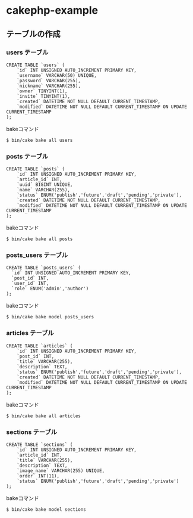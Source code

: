 # cakephp-example

## テーブルの作成

### users テーブル

```mysql
CREATE TABLE `users` (
    `id` INT UNSIGNED AUTO_INCREMENT PRIMARY KEY,
    `username` VARCHAR(50) UNIQUE,
    `password` VARCHAR(255),
    `nickname` VARCHAR(255),
    `owner` TINYINT(1),
    `invite` TINYINT(1),
    `created` DATETIME NOT NULL DEFAULT CURRENT_TIMESTAMP,
    `modified` DATETIME NOT NULL DEFAULT CURRENT_TIMESTAMP ON UPDATE CURRENT_TIMESTAMP
);
```

bakeコマンド

```console
$ bin/cake bake all users
```

### posts テーブル

```mysql
CREATE TABLE `posts` (
    `id` INT UNSIGNED AUTO_INCREMENT PRIMARY KEY,
    `article_id` INT,
    `uuid` BIGINT UNIQUE,
    `name` VARCHAR(255),
    `status` ENUM('publish','future','draft','pending','private'),
    `created` DATETIME NOT NULL DEFAULT CURRENT_TIMESTAMP,
    `modified` DATETIME NOT NULL DEFAULT CURRENT_TIMESTAMP ON UPDATE CURRENT_TIMESTAMP
);
```
bakeコマンド

```console
$ bin/cake bake all posts
```

### posts_users テーブル

```mysql
CREATE TABLE `posts_users` (
  `id` INT UNSIGNED AUTO_INCREMENT PRIMARY KEY,
  `post_id` INT,
  `user_id` INT,
  `role` ENUM('admin','author')
);
```

bakeコマンド

```console
$ bin/cake bake model posts_users
```

### articles テーブル

```mysql
CREATE TABLE `articles` (
    `id` INT UNSIGNED AUTO_INCREMENT PRIMARY KEY,
    `post_id` INT,
    `title` VARCHAR(255),
    `description` TEXT,
    `status` ENUM('publish','future','draft','pending','private'),
    `created` DATETIME NOT NULL DEFAULT CURRENT_TIMESTAMP,
    `modified` DATETIME NOT NULL DEFAULT CURRENT_TIMESTAMP ON UPDATE CURRENT_TIMESTAMP
);
```
bakeコマンド

```console
$ bin/cake bake all articles
```

### sections テーブル

```mysql
CREATE TABLE `sections` (
    `id` INT UNSIGNED AUTO_INCREMENT PRIMARY KEY,
    `article_id` INT,
    `title` VARCHAR(255),
    `description` TEXT,
    `image_name` VARCHAR(255) UNIQUE,
    `order` INT(11),
    `status` ENUM('publish','future','draft','pending','private')
);
```
bakeコマンド

```console
$ bin/cake bake model sections
```


